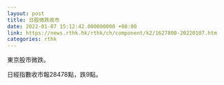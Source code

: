 ```yaml
---
layout: post
title: 日股微跌收市
date: 2022-01-07 15:12:42.000000000 +08:00
link: https://news.rthk.hk/rthk/ch/component/k2/1627800-20220107.htm
categories: rthk
---
```


東京股市微跌。

日經指數收市報28478點，跌9點。
